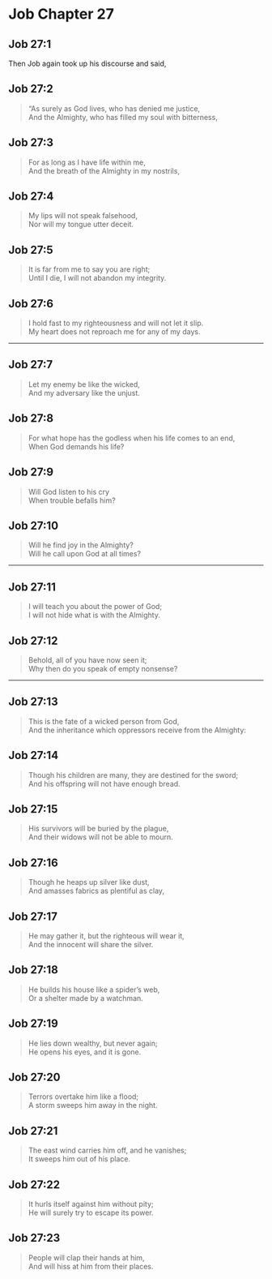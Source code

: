 # Job Chapter 27

## Job 27:1

Then Job again took up his discourse and said,

## Job 27:2

> “As surely as God lives, who has denied me justice,  
> And the Almighty, who has filled my soul with bitterness,

## Job 27:3

> For as long as I have life within me,  
> And the breath of the Almighty in my nostrils,

## Job 27:4

> My lips will not speak falsehood,  
> Nor will my tongue utter deceit.

## Job 27:5

> It is far from me to say you are right;  
> Until I die, I will not abandon my integrity.

## Job 27:6

> I hold fast to my righteousness and will not let it slip.  
> My heart does not reproach me for any of my days.

---

## Job 27:7

> Let my enemy be like the wicked,  
> And my adversary like the unjust.

## Job 27:8

> For what hope has the godless when his life comes to an end,  
> When God demands his life?

## Job 27:9

> Will God listen to his cry  
> When trouble befalls him?

## Job 27:10

> Will he find joy in the Almighty?  
> Will he call upon God at all times?

---

## Job 27:11

> I will teach you about the power of God;  
> I will not hide what is with the Almighty.

## Job 27:12

> Behold, all of you have now seen it;  
> Why then do you speak of empty nonsense?

---

## Job 27:13

> This is the fate of a wicked person from God,  
> And the inheritance which oppressors receive from the Almighty:

## Job 27:14

> Though his children are many, they are destined for the sword;  
> And his offspring will not have enough bread.

## Job 27:15

> His survivors will be buried by the plague,  
> And their widows will not be able to mourn.

## Job 27:16

> Though he heaps up silver like dust,  
> And amasses fabrics as plentiful as clay,

## Job 27:17

> He may gather it, but the righteous will wear it,  
> And the innocent will share the silver.

## Job 27:18

> He builds his house like a spider’s web,  
> Or a shelter made by a watchman.

## Job 27:19

> He lies down wealthy, but never again;  
> He opens his eyes, and it is gone.

## Job 27:20

> Terrors overtake him like a flood;  
> A storm sweeps him away in the night.

## Job 27:21

> The east wind carries him off, and he vanishes;  
> It sweeps him out of his place.

## Job 27:22

> It hurls itself against him without pity;  
> He will surely try to escape its power.

## Job 27:23

> People will clap their hands at him,  
> And will hiss at him from their places.
